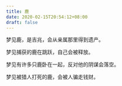 ```yaml
---
title: 鹿
date: 2020-02-15T20:54:12+08:00
draft: false
---
```


梦见鹿，是吉兆，会从亲属那里得到遗产。



梦见捕获的鹿在跳跃，自己会被释放。



梦见有许多只鹿卧在一起，反对他的阴谋会落空。



梦见被猎人打死的鹿，会被人骗走钱财。

